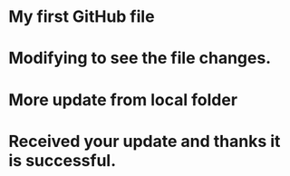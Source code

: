 # My first GitHub file
# Modifying to see the file changes.
# More update from local folder
# Received your update and thanks it is successful.
